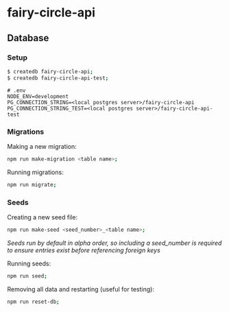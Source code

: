 # fairy-circle-api

## Database 
### Setup
```bash
$ createdb fairy-circle-api;
$ createdb fairy-circle-api-test;
```
```env
# .env
NODE_ENV=development
PG_CONNECTION_STRING=<local postgres server>/fairy-circle-api
PG_CONNECTION_STRING_TEST=<local postgres server>/fairy-circle-api-test
```

### Migrations
Making a new migration:
```bash
npm run make-migration <table name>;
```
Running migrations:
```bash
npm run migrate;
```
### Seeds
Creating a new seed file:
```bash
npm run make-seed <seed_number>_<table name>;
```
*Seeds run by default in alpha order, so including a seed_number is required to ensure entries exist before referencing foreign keys*  

Running seeds:
```bash
npm run seed;
```
Removing all data and restarting (useful for testing):
```bash
npm run reset-db;
```